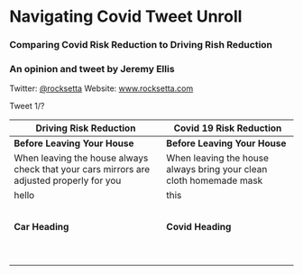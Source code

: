# Navigating Covid Tweet Unroll

### Comparing Covid Risk Reduction to Driving Rish Reduction
### An opinion and tweet by Jeremy Ellis 

Twitter: <a href="https://twitter.com/rocksetta">@rocksetta</a>
Website: <a href="https://www.rocksetta.com/">www.rocksetta.com</a>




Tweet 1/?





| Driving Risk Reduction | Covid 19 Risk Reduction |
| ------ | ------ |
| **Before Leaving Your House**   |    **Before Leaving Your House**  |
| When leaving the house always check that your cars mirrors are adjusted properly for you | When leaving the house always bring your clean cloth homemade mask |
| hello | this |
|       |       |
|       |       |
|       |       |
|       |       |
|       |       |
| **Car Heading**   |    **Covid Heading**  |
|       |       |
|       |       |
|       |       |
|       |       |
|       |       |
|       |       |
|       |       |
|       |       |
|       |       |




